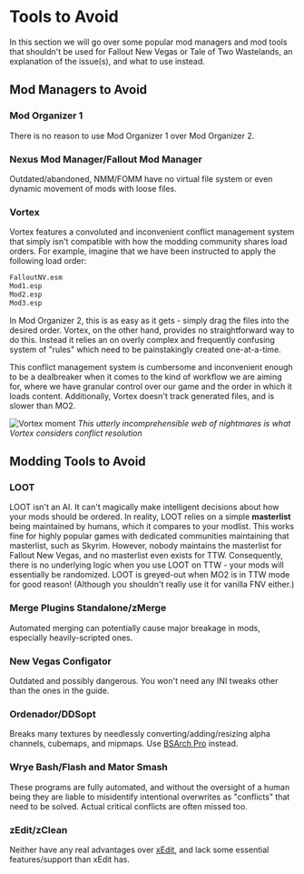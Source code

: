 ﻿# Tools to Avoid

In this section we will go over some popular mod managers and mod tools that shouldn't be used for
Fallout New Vegas or Tale of Two Wastelands, an explanation of the issue(s), and what to use instead.

## Mod Managers to Avoid

### Mod Organizer 1

There is no reason to use Mod Organizer 1 over Mod Organizer 2.

### Nexus Mod Manager/Fallout Mod Manager

Outdated/abandoned, NMM/FOMM have no virtual file system or even dynamic movement of mods with loose files.

### Vortex

Vortex features a convoluted and inconvenient conflict management system that simply isn't compatible
with how the modding community shares load orders. For example, imagine that we have been instructed 
to apply the following load order:

```txt showLineNumbers
FalloutNV.esm
Mod1.esp
Mod2.esp
Mod3.esp
```

In Mod Organizer 2, this is as easy as it gets - simply drag the files into the desired order.
Vortex, on the other hand, provides no  straightforward way to do this. Instead it relies an on overly
complex and frequently confusing system of "rules" which need to be painstakingly created one-at-a-time.

This conflict management system is cumbersome and inconvenient enough to be a dealbreaker when it comes 
to the kind of workflow we are aiming for, where we have granular control over our game and the order in
which it loads content. Additionally, Vortex doesn't track generated files, and is slower than MO2.

![Vortex moment](https://cdn.discordapp.com/attachments/267355049666019329/1084050657574658068/unknown.jpg)
_This utterly incomprehensible web of nightmares is what Vortex considers conflict resolution_

## Modding Tools to Avoid

### LOOT

LOOT isn't an AI. It can't magically make intelligent decisions about how your mods should be ordered. In reality,
LOOT relies on a simple **masterlist** being maintained by humans, which it compares to your modlist. This works 
fine for highly popular games with dedicated communities maintaining that masterlist, such as Skyrim. However, 
nobody maintains the masterlist for Fallout New Vegas, and no masterlist even exists for TTW. Consequently, there 
is no underlying logic when you use LOOT on TTW - your mods will essentially be randomized. LOOT is greyed-out when
MO2 is in TTW mode for good reason! (Although you shouldn't really use it for vanilla FNV either.)

### Merge Plugins Standalone/zMerge

Automated merging can potentially cause major breakage in mods, especially heavily-scripted ones.

### New Vegas Configator

Outdated and possibly dangerous. You won't need any INI tweaks other than the ones in the guide.

### Ordenador/DDSopt

Breaks many textures by needlessly converting/adding/resizing alpha channels, cubemaps, and mipmaps. Use
[BSArch Pro](https://www.nexusmods.com/fallout4/mods/63243) instead.

### Wrye Bash/Flash and Mator Smash

These programs are fully automated, and without the oversight of a human being they are liable to misidentify
intentional overwrites as "conflicts" that need to be solved. Actual critical conflicts are often missed too.

### zEdit/zClean

Neither have any real advantages over [xEdit](https://www.nexusmods.com/newvegas/mods/34703), and lack some essential
features/support than xEdit has.




